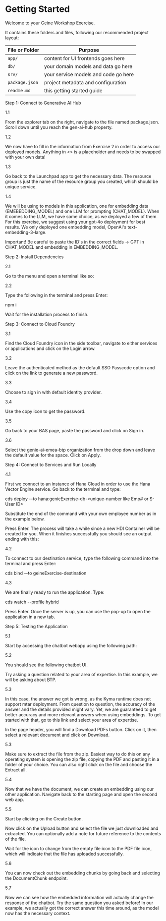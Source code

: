 # Getting Started

Welcome to your Geine Workshop Exercise.

It contains these folders and files, following our recommended project layout:

File or Folder | Purpose
---------|----------
`app/` | content for UI frontends goes here
`db/` | your domain models and data go here
`srv/` | your service models and code go here
`package.json` | project metadata and configuration
`readme.md` | this getting started guide



Step 1: Connect to Generative AI Hub

1.1

From the explorer tab on the right, navigate to the file named package.json. Scroll down until you reach the gen-ai-hub property.


1.2

We now have to fill in the information from Exercise 2 in order to access our deployed models. Anything in <> is a placeholder and needs to be swapped with your own data!



1.3

Go back to the Launchpad app to get the necessary data. The resource group is just the name of the resource group you created, which should be unique service.



1.4

We will be using to models in this application, one for embedding data (EMEBEDDING_MODEL) and one LLM for prompting (CHAT_MODEL). When it comes to the LLM, we have some choice, as we deployed a few of them. For this exercise, we suggest using your gpt-4o deployment for best results. We only deployed one embedding model, OpenAI's text-embedding-3-large. 




Important! Be careful to paste the ID's in the correct fields → GPT in CHAT_MODEL and embedding in EMBEDDING_MODEL.




Step 2: Install Dependencies

2.1 

Go to the menu and open a terminal like so:



2.2

Type the following in the terminal and press Enter:

npm i



Wait for the installation process to finish.



Step 3: Connect to Cloud Foundry

3.1

Find the Cloud Foundry icon in the side toolbar, navigate to either services or applications and click on the Login arrow.




3.2

Leave the authenticated method as the default SSO Passcode option and click on the link to generate a new password.






3.3

Choose to sign in with default identity provider.





3.4

Use the copy icon to get the password.






3.5

Go back to your BAS page, paste the password and click on Sign in.






3.6

Select the genie-ai-emea-btp organization from the drop down and leave the default value for the space. Click on Apply.






Step 4: Connect to Services and Run Locally

4.1

First we connect to an instance of Hana Cloud in order to use the Hana Vector Engine service. Go back to the terminal and type:

cds deploy --to hana:genieExercise-db-<unique-number like Emp# or S-User ID>

Substitute the end of the command with your own employee number as in the example below.




Press Enter. The process will take a while since a new HDI Container will be created for you. When it finishes successfully you should see an output ending with this:





4.2

To connect to our destination service, type the following command into the terminal and press Enter: 

cds bind --to geineExercise-destination





4.3

We are finally ready to run the application. Type: 

cds watch --profile hybrid

Press Enter. Once the server is up, you can use the pop-up to open the application in a new tab.





Step 5: Testing the Application

5.1

Start by accessing the chatbot webapp using the following path:





5.2

You should see the following chatbot UI. 



Try asking a question related to your area of expertise. In this example, we will be asking about BTP. 




5.3

In this case, the answer we got is wrong, as the Kyma runtime does not support mtar deployment. From question to question, the accuracy of the answer and the details provided might vary. Yet, we are guaranteed to get better accuracy and more relevant answers when using embeddings. To get started with that, go to this link and select your area of expertise.




In the page header, you will find a Download PDFs button. Click on it, then select a relevant document and click on Download.




5.3

Make sure to extract the file from the zip. Easiest way to do this on any operating system is opening the zip file, copying the PDF and pasting it in a folder of your choice. You can also right click on the file and choose the Extract all. 



5.4

Now that we have the document, we can create an embedding using our other application. Navigate back to the starting page and open the second web app. 




5.5

Start by clicking on the Create button.



Now click on the Upload button and select the file we just downloaded and extracted. You can optionally add a note for future reference to the contents of the file. 





Wait for the icon to change from the empty file icon to the PDF file icon, which will indicate that the file has uploaded successfully.





5.6

You can now check out the embedding chunks by going back and selecting the DocumentChunk endpoint.





5.7

Now we can see how the embedded information will actually change the response of the chatbot. Try the same question you asked before! In our example, we actually got the correct answer this time around, as the model now has the necessary context.


